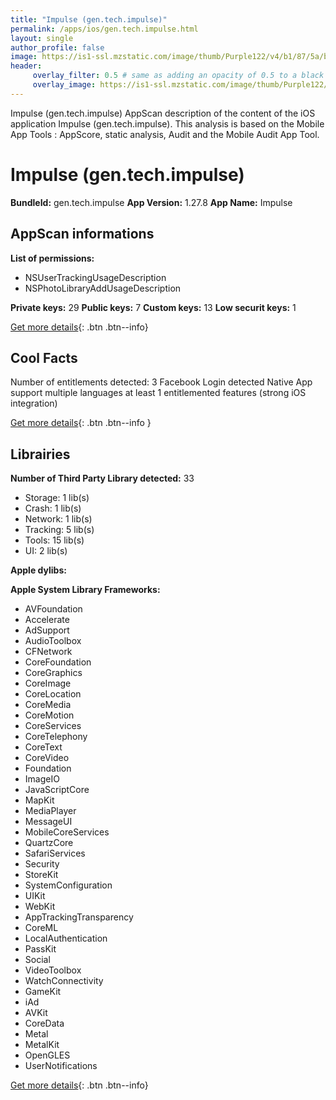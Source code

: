 ```yaml
---
title: "Impulse (gen.tech.impulse)"
permalink: /apps/ios/gen.tech.impulse.html
layout: single
author_profile: false
image: https://is1-ssl.mzstatic.com/image/thumb/Purple122/v4/b1/87/5a/b1875a76-112e-8446-5a6e-00dfab122670/AppIcon-1x_U007emarketing-0-7-0-85-220.png/512x512bb.jpg
header: 
     overlay_filter: 0.5 # same as adding an opacity of 0.5 to a black background
     overlay_image: https://is1-ssl.mzstatic.com/image/thumb/Purple122/v4/b1/87/5a/b1875a76-112e-8446-5a6e-00dfab122670/AppIcon-1x_U007emarketing-0-7-0-85-220.png/512x512bb.jpg
---
```

Impulse (gen.tech.impulse) AppScan description of the content of the iOS application Impulse (gen.tech.impulse). This analysis is based on the Mobile App Tools : AppScore, static analysis, Audit and the Mobile Audit App Tool.

# Impulse (gen.tech.impulse)

**BundleId:** gen.tech.impulse
**App Version:** 1.27.8
**App Name:** Impulse


## AppScan informations 

**List of permissions:** 
- NSUserTrackingUsageDescription
- NSPhotoLibraryAddUsageDescription
  
  
**Private keys:** 29
**Public keys:** 7
**Custom keys:** 13
**Low securit keys:** 1
  
[Get more details](/pricing.html){: .btn .btn--info}

## Cool Facts

Number of entitlements detected: 3
Facebook Login detected
Native App
support multiple languages
at least 1 entitlemented features (strong iOS integration)
  
[Get more details](/pricing.html){: .btn .btn--info }

## Librairies 
**Number of Third Party Library detected:** 33
- Storage: 1 lib(s)
- Crash: 1 lib(s)
- Network: 1 lib(s)
- Tracking: 5 lib(s)
- Tools: 15 lib(s)
- UI: 2 lib(s)


**Apple dylibs:**


**Apple System Library Frameworks:**
- AVFoundation
- Accelerate
- AdSupport
- AudioToolbox
- CFNetwork
- CoreFoundation
- CoreGraphics
- CoreImage
- CoreLocation
- CoreMedia
- CoreMotion
- CoreServices
- CoreTelephony
- CoreText
- CoreVideo
- Foundation
- ImageIO
- JavaScriptCore
- MapKit
- MediaPlayer
- MessageUI
- MobileCoreServices
- QuartzCore
- SafariServices
- Security
- StoreKit
- SystemConfiguration
- UIKit
- WebKit
- AppTrackingTransparency
- CoreML
- LocalAuthentication
- PassKit
- Social
- VideoToolbox
- WatchConnectivity
- GameKit
- iAd
- AVKit
- CoreData
- Metal
- MetalKit
- OpenGLES
- UserNotifications


  
[Get more details](/pricing.html){: .btn .btn--info}

